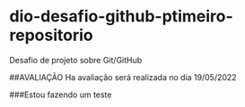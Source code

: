 # dio-desafio-github-ptimeiro-repositorio
Desafio de projeto sobre Git/GitHub

##AVALIAÇÃO
Ha avaliação  será realizada no dia 19/05/2022

###Estou fazendo um teste
